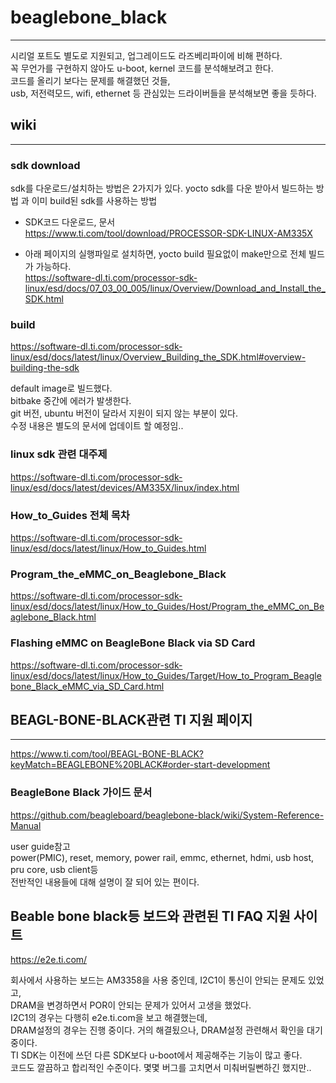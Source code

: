 # beaglebone_black
--------------------------------------------------------------------------------
시리얼 포트도 별도로 지원되고, 업그레이드도 라즈베리파이에 비해 편하다.  
꼭 무언가를 구현하지 않아도 u-boot, kernel 코드를 분석해보려고 한다.  
코드를 올리기 보다는 문제를 해결했던 것들,  
usb, 저전력모드, wifi, ethernet 등 관심있는 드라이버들을 분석해보면 좋을 듯하다.  
  
  
## wiki
--------------------------------------------------------------------------------
### sdk download
sdk를 다운로드/설치하는 방법은 2가지가 있다.
yocto sdk를 다운 받아서 빌드하는 방법 과 이미 build된 sdk를 사용하는 방법
 - SDK코드 다운로드, 문서  
https://www.ti.com/tool/download/PROCESSOR-SDK-LINUX-AM335X
  
 - 아래 페이지의 실행파일로 설치하면, yocto build 필요없이 make만으로 전체 빌드가 가능하다.  
https://software-dl.ti.com/processor-sdk-linux/esd/docs/07_03_00_005/linux/Overview/Download_and_Install_the_SDK.html
  
  
### build
https://software-dl.ti.com/processor-sdk-linux/esd/docs/latest/linux/Overview_Building_the_SDK.html#overview-building-the-sdk
  
default image로 빌드했다.  
bitbake 중간에 에러가 발생한다.  
git 버전, ubuntu 버전이 달라서 지원이 되지 않는 부분이 있다.  
수정 내용은 별도의 문서에 업데이트 할 예정임..  
    
  
### linux sdk 관련 대주제
https://software-dl.ti.com/processor-sdk-linux/esd/docs/latest/devices/AM335X/linux/index.html
  
### How_to_Guides 전체 목차
https://software-dl.ti.com/processor-sdk-linux/esd/docs/latest/linux/How_to_Guides.html
  
### Program_the_eMMC_on_Beaglebone_Black
https://software-dl.ti.com/processor-sdk-linux/esd/docs/latest/linux/How_to_Guides/Host/Program_the_eMMC_on_Beaglebone_Black.html
  
### Flashing eMMC on BeagleBone Black via SD Card
https://software-dl.ti.com/processor-sdk-linux/esd/docs/latest/linux/How_to_Guides/Target/How_to_Program_Beaglebone_Black_eMMC_via_SD_Card.html
  
  
  
## BEAGL-BONE-BLACK관련 TI 지원 페이지
------------------------------------------------------------------------------------
https://www.ti.com/tool/BEAGL-BONE-BLACK?keyMatch=BEAGLEBONE%20BLACK#order-start-development
  
### BeagleBone Black 가이드 문서
https://github.com/beagleboard/beaglebone-black/wiki/System-Reference-Manual
  
user guide참고  
power(PMIC), reset, memory, power rail, emmc, ethernet, hdmi, usb host, pru core, usb client등  
전반적인 내용들에 대해 설명이 잘 되어 있는 편이다.  


## Beable bone black등 보드와 관련된 TI FAQ 지원 사이트
https://e2e.ti.com/
  
회사에서 사용하는 보드는 AM3358을 사용 중인데, I2C1이 통신이 안되는 문제도 있었고,  
DRAM을 변경하면서 POR이 안되는 문제가 있어서 고생을 했었다.  
I2C1의 경우는 다행히 e2e.ti.com을 보고 해결했는데,  
DRAM설정의 경우는 진행 중이다. 거의 해결됬으나, DRAM설정 관련해서 확인을 대기 중이다.  
TI SDK는 이전에 쓰던 다른 SDK보다 u-boot에서 제공해주는 기능이 많고 좋다.  
코드도 깔끔하고 합리적인 수준이다. 몇몇 버그를 고치면서 미춰버릴뻔하긴 했지만..  
  
